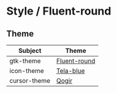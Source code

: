 

# Style / Fluent-round


## Theme

| Subject | Theme |
| --- | --- |
| gtk-theme | [Fluent-round](https://github.com/vinceliuice/Fluent-gtk-theme) |
| icon-theme | [Tela-blue](https://github.com/vinceliuice/Tela-icon-theme) |
| cursor-theme | [Qogir](https://github.com/vinceliuice/Qogir-icon-theme/tree/master/src/cursors) |

